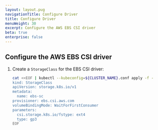 ```yaml
---
layout: layout.pug
navigationTitle: Configure Driver
title: Configure Driver
menuWeight: 30
excerpt: Configure the AWS EBS CSI driver
beta: true
enterprise: false
---
```


## Configure the AWS EBS CSI driver

1.  Create a `StorageClass` for the EBS CSI driver:

    ```sh
    cat <<EOF | kubectl --kubeconfig=${CLUSTER_NAME}.conf apply -f -
    kind: StorageClass
    apiVersion: storage.k8s.io/v1
    metadata:
      name: ebs-sc
    provisioner: ebs.csi.aws.com
    volumeBindingMode: WaitForFirstConsumer
    parameters:
      csi.storage.k8s.io/fstype: ext4
      type: gp3
    EOF
    ```
